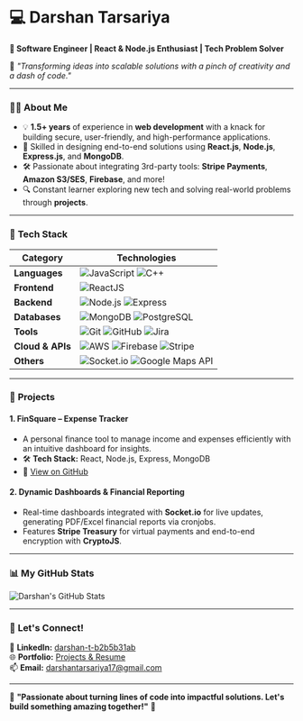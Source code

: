 # 💻 **Darshan Tarsariya**  
**🚀 Software Engineer | React & Node.js Enthusiast | Tech Problem Solver**  

🔭 *"Transforming ideas into scalable solutions with a pinch of creativity and a dash of code."*  

---

### 👨‍💻 **About Me**  
- 💡 **1.5+ years** of experience in **web development** with a knack for building secure, user-friendly, and high-performance applications.  
- 💼 Skilled in designing end-to-end solutions using **React.js**, **Node.js**, **Express.js**, and **MongoDB**.  
- 🛠️ Passionate about integrating 3rd-party tools: **Stripe Payments**, **Amazon S3/SES**, **Firebase**, and more!  
- 🔍 Constant learner exploring new tech and solving real-world problems through **projects**.  

---

### 🔧 **Tech Stack**  
| **Category**       | **Technologies**                                                                 |
|---------------------|-------------------------------------------------------------------------------|
| **Languages**       | ![JavaScript](https://img.shields.io/badge/JavaScript-323330?logo=javascript&logoColor=F7DF1E) ![C++](https://img.shields.io/badge/C++-00599C?logo=c%2B%2B&logoColor=white) |
| **Frontend**        | ![ReactJS](https://img.shields.io/badge/React-20232A?logo=react&logoColor=61DAFB) |
| **Backend**         | ![Node.js](https://img.shields.io/badge/Node.js-339933?logo=node.js&logoColor=white) ![Express](https://img.shields.io/badge/Express.js-000000?logo=express&logoColor=white) |
| **Databases**       | ![MongoDB](https://img.shields.io/badge/MongoDB-4EA94B?logo=mongodb&logoColor=white) ![PostgreSQL](https://img.shields.io/badge/PostgreSQL-316192?logo=postgresql&logoColor=white) |
| **Tools**           | ![Git](https://img.shields.io/badge/Git-F05032?logo=git&logoColor=white) ![GitHub](https://img.shields.io/badge/GitHub-181717?logo=github&logoColor=white) ![Jira](https://img.shields.io/badge/Jira-0052CC?logo=jira&logoColor=white) |
| **Cloud & APIs**    | ![AWS](https://img.shields.io/badge/AWS_S3-FF9900?logo=amazonaws&logoColor=white) ![Firebase](https://img.shields.io/badge/Firebase-FFCA28?logo=firebase&logoColor=black) ![Stripe](https://img.shields.io/badge/Stripe-008CDD?logo=stripe&logoColor=white) |
| **Others**          | ![Socket.io](https://img.shields.io/badge/Socket.io-010101?logo=socket.io&logoColor=white) ![Google Maps API](https://img.shields.io/badge/Google_Maps-4285F4?logo=googlemaps&logoColor=white) |

---

### 🚀 **Projects**  

#### 1. **FinSquare – Expense Tracker**  
- A personal finance tool to manage income and expenses efficiently with an intuitive dashboard for insights.  
- 🛠️ **Tech Stack:** React, Node.js, Express, MongoDB  
- 🔗 [View on GitHub](https://github.com/Darshan1606/Expense-Tracker)

#### 2. **Dynamic Dashboards & Financial Reporting**  
- Real-time dashboards integrated with **Socket.io** for live updates, generating PDF/Excel financial reports via cronjobs.  
- Features **Stripe Treasury** for virtual payments and end-to-end encryption with **CryptoJS**.  

---

### 📊 **My GitHub Stats**  
![Darshan's GitHub Stats](https://github-readme-stats.vercel.app/api?username=Darshan1606&show_icons=true&theme=tokyonight)  

---

### 🤝 **Let's Connect!**  
🔗 **LinkedIn:** [darshan-t-b2b5b31ab](https://www.linkedin.com/in/darshan-t-b2b5b31ab/)  
🌐 **Portfolio:** [Projects & Resume](https://drive.google.com/file/d/1Gn7yQf6E7n0mj1hCa8WQGznt6irq-jAJ/view?usp=sharing)  
📫 **Email:** darshantarsariya17@gmail.com  

---

🌟 **"Passionate about turning lines of code into impactful solutions. Let's build something amazing together!"** 🚀  

